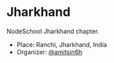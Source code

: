 # Jharkhand
NodeSchool Jharkhand chapter.

* Place: Ranchi, Jharkhand, India
* Organizer: [@amitsin6h](https://github.com/amitsin6h)
